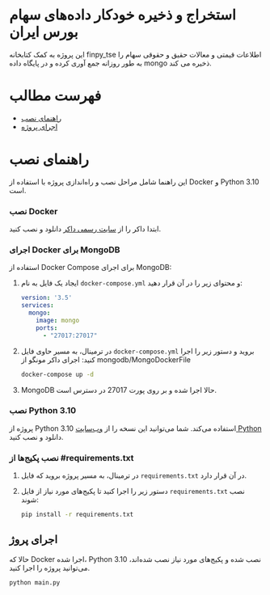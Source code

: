 # استخراج و ذخیره خودکار داده‌های سهام بورس ایران


این پروژه به کمک کتابخانه finpy_tse اطلاعات قیمتی و معالات حقیق و حقوقی سهام را به طور روزانه جمع آوری کرده و در پایگاه داده mongo ذخیره می کند.
<!-- Table of Contents -->
# فهرست مطالب
- [ راهنمای نصب](#نصب-و-راه‌اندازی)
- [ اجرای پروژه](#اجرای-پروژه)

<!-- /Table of Contents -->

# راهنمای نصب
این راهنما شامل مراحل نصب و راه‌اندازی پروژه با استفاده از Docker و Python 3.10 است.

### نصب Docker
ابتدا داکر را از [سایت رسمی داکر](https://www.docker.com/) دانلود و نصب کنید. 

### اجرای Docker برای MongoDB

استفاده از Docker Compose برای اجرای MongoDB:

1. ایجاد یک فایل به نام `docker-compose.yml` و محتوای زیر را در آن قرار دهید:

    ```yaml
    version: '3.5'
    services:
      mongo:
        image: mongo
        ports:
          - "27017:27017"
    ```
   
2. در ترمینال، به مسیر حاوی فایل `docker-compose.yml` بروید و دستور زیر را اجرا کنید:
   اجرای داکر مونگو از mongodb/MongoDockerFile

    ```bash
    docker-compose up -d
    ```

3. MongoDB حالا اجرا شده و بر روی پورت 27017 در دسترس است.

### نصب Python 3.10

پروژه از Python 3.10 استفاده می‌کند. شما می‌توانید این نسخه را از [وب‌سایت Python](https://www.python.org/downloads/) دانلود و نصب کنید.

### نصب پکیج‌ها از #requirements.txt

1. در ترمینال، به مسیر پروژه بروید که فایل `requirements.txt` در آن قرار دارد.

2. دستور زیر را اجرا کنید تا پکیج‌های مورد نیاز از فایل `requirements.txt` نصب شوند:

    ```bash
    pip install -r requirements.txt
    ```

## اجرای پروژ

حالا که Docker اجرا شده، Python 3.10 نصب شده و پکیج‌های مورد نیاز نصب شده‌اند، می‌توانید پروژه را اجرا کنید.

```bash
python main.py
